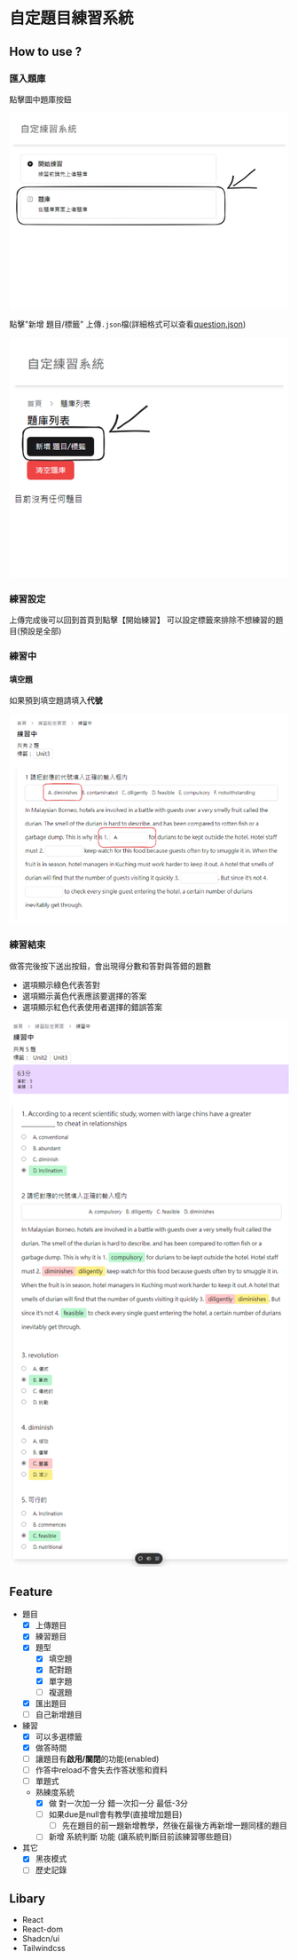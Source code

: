 # 自定題目練習系統

## How to use ?

### 匯入題庫

點擊圖中題庫按鈕

![image.png](./docs/img/image.png)

點擊"新增 題目/標籤" 上傳`.json`檔(詳細格式可以查看[question.json](./src/assets/questions.json))

![image-1.png](./docs/img/image-1.png)

### 練習設定

上傳完成後可以回到首頁到點擊【開始練習】
可以設定標籤來排除不想練習的題目(預設是全部)

### 練習中

#### 填空題

如果預到填空題請填入**代號**

![image-2.png](./docs/img/image-2.png)

### 練習結束

做答完後按下送出按鈕，會出現得分數和答對與答錯的題數

- 選項顯示綠色代表答對
- 選項顯示黃色代表應該要選擇的答案
- 選項顯示紅色代表使用者選擇的錯誤答案

![image-3.png](./docs/img/image-3.png)

## Feature
- 題目
  - [x] 上傳題目
  - [x] 練習題目
  - [x] 題型
    - [x] 填空題
    - [x] 配對題
    - [x] 單字題
    - [ ] 複選題
  - [x] 匯出題目
  - [ ] 自己新增題目
- 練習
  - [x] 可以多選標籤
  - [x] 做答時間
  - [ ] 讓題目有**啟用/關閉**的功能(enabled)
  - [ ] 作答中reload不會失去作答狀態和資料
  - [ ] 單題式
  - 熟練度系統
    - [x] 做 對一次加一分 錯一次扣一分 最低-3分
    - [ ] 如果due是null會有教學(直接增加題目)
      - [ ] 先在題目的前一題新增教學，然後在最後方再新增一題同樣的題目
    - [ ] 新增 系統判斷 功能 (讓系統判斷目前該練習哪些題目)
- 其它
  - [x] 黑夜模式
  - [ ] 歷史記錄

## Libary

- React
- React-dom
- Shadcn/ui
- Tailwindcss

